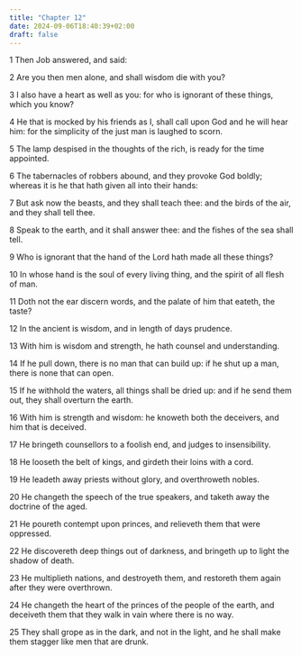 ```yaml
---
title: "Chapter 12"
date: 2024-09-06T18:40:39+02:00
draft: false
---
```




1 Then Job answered, and said:

2 Are you then men alone, and shall wisdom die with you?

3 I also have a heart as well as you: for who is ignorant of these things, which you know?

4 He that is mocked by his friends as I, shall call upon God and he will hear him: for the simplicity of the just man is laughed to scorn.

5 The lamp despised in the thoughts of the rich, is ready for the time appointed.

6 The tabernacles of robbers abound, and they provoke God boldly; whereas it is he that hath given all into their hands:

7 But ask now the beasts, and they shall teach thee: and the birds of the air, and they shall tell thee.

8 Speak to the earth, and it shall answer thee: and the fishes of the sea shall tell.

9 Who is ignorant that the hand of the Lord hath made all these things?

10 In whose hand is the soul of every living thing, and the spirit of all flesh of man.

11 Doth not the ear discern words, and the palate of him that eateth, the taste?

12 In the ancient is wisdom, and in length of days prudence.

13 With him is wisdom and strength, he hath counsel and understanding.

14 If he pull down, there is no man that can build up: if he shut up a man, there is none that can open.

15 If he withhold the waters, all things shall be dried up: and if he send them out, they shall overturn the earth.

16 With him is strength and wisdom: he knoweth both the deceivers, and him that is deceived.

17 He bringeth counsellors to a foolish end, and judges to insensibility.

18 He looseth the belt of kings, and girdeth their loins with a cord.

19 He leadeth away priests without glory, and overthroweth nobles.

20 He changeth the speech of the true speakers, and taketh away the doctrine of the aged.

21 He poureth contempt upon princes, and relieveth them that were oppressed.

22 He discovereth deep things out of darkness, and bringeth up to light the shadow of death.

23 He multiplieth nations, and destroyeth them, and restoreth them again after they were overthrown.

24 He changeth the heart of the princes of the people of the earth, and deceiveth them that they walk in vain where there is no way.

25 They shall grope as in the dark, and not in the light, and he shall make them stagger like men that are drunk.


